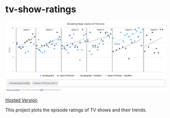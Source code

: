 # tv-show-ratings

![screenshot](screenshot.png)

[Hosted Version](https://phiresky.github.io/tv-show-ratings/)

This project plots the episode ratings of TV shows and their trends.
